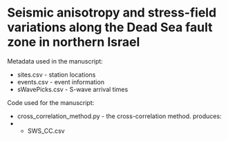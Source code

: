 # Seismic anisotropy and stress-field variations along the Dead Sea fault zone in northern Israel
Metadata used in the manuscript:
* sites.csv - station locations
* events.csv - event information
* sWavePicks.csv - S-wave arrival times

Code used for the manuscript:
* cross_correlation_method.py - the cross-correlation method. produces:
* * SWS_CC.csv
